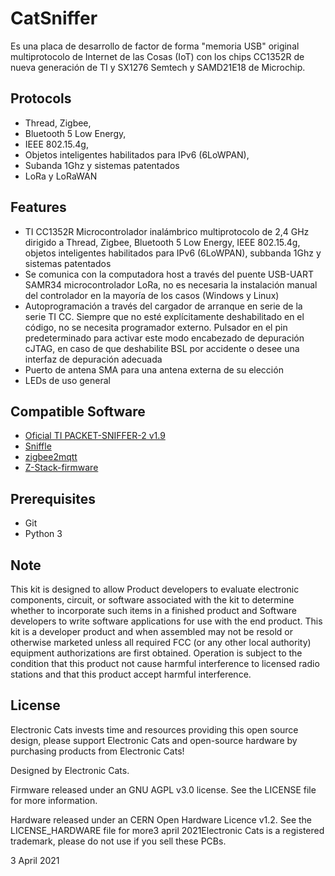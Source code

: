 # CatSniffer

Es una placa de desarrollo de factor de forma "memoria USB" original multiprotocolo de Internet de las Cosas (IoT) con los chips CC1352R de nueva generación de TI y SX1276 Semtech y SAMD21E18 de Microchip.

## Protocols

- Thread, Zigbee, 
- Bluetooth 5 Low Energy, 
- IEEE 802.15.4g, 
- Objetos inteligentes habilitados para IPv6 (6LoWPAN), 
- Subanda 1Ghz y sistemas patentados
- LoRa y LoRaWAN

## Features

- TI CC1352R Microcontrolador inalámbrico multiprotocolo de 2,4 GHz dirigido a Thread, Zigbee, Bluetooth 5 Low Energy, IEEE 802.15.4g, objetos inteligentes habilitados para IPv6 (6LoWPAN), subbanda 1Ghz y sistemas patentados
- Se comunica con la computadora host a través del puente USB-UART SAMR34 microcontrolador LoRa, no es necesaria la instalación manual del controlador en la mayoría de los casos (Windows y Linux)
- Autoprogramación a través del cargador de arranque en serie de la serie TI CC. Siempre que no esté explícitamente deshabilitado en el código, no se necesita programador externo. Pulsador en el pin predeterminado para activar este modo
encabezado de depuración cJTAG, en caso de que deshabilite BSL por accidente o desee una interfaz de depuración adecuada
- Puerto de antena SMA para una antena externa de su elección
- LEDs de uso general

## Compatible Software

- [Oficial TI PACKET-SNIFFER-2 v1.9](https://www.ti.com/tool/download/PACKET-SNIFFER-2)
- [Sniffle](https://github.com/nccgroup/Sniffle)
- [zigbee2mqtt](https://github.com/Koenkk/zigbee2mqtt)
- [Z-Stack-firmware](https://github.com/Koenkk/Z-Stack-firmware)

## Prerequisites

- Git
- Python 3

## Note
This kit is designed to allow Product developers to evaluate electronic components, circuit, or software associated with the kit to determine whether to incorporate such items in a finished product and Software developers to write software applications for use with the end product. This kit is a developer product and when assembled may not be resold or otherwise marketed unless all required FCC (or any other local authority) equipment authorizations are first obtained. Operation is subject to the condition that this product not cause harmful interference to licensed radio stations and that this product accept harmful interference.

## License

Electronic Cats invests time and resources providing this open source design, please support Electronic Cats and open-source hardware by purchasing products from Electronic Cats!

Designed by Electronic Cats.

Firmware released under an GNU AGPL v3.0 license. See the LICENSE file for more information.

Hardware released under an CERN Open Hardware Licence v1.2. See the LICENSE_HARDWARE file for more3 april 2021Electronic Cats is a registered trademark, please do not use if you sell these PCBs.

3 April 2021
